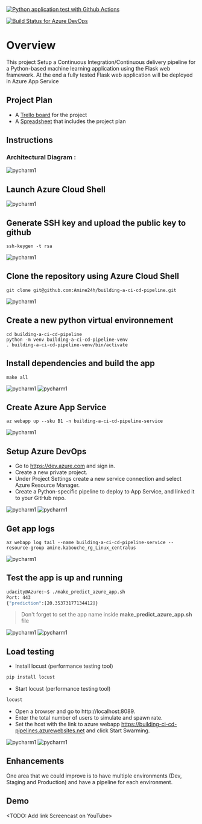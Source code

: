 [![Python application test with Github Actions](https://github.com/Amine24h/building-a-ci-cd-pipeline/actions/workflows/pythonapp.yml/badge.svg)](https://github.com/Amine24h/building-a-ci-cd-pipeline/actions/workflows/pythonapp.yml)

[![Build Status for Azure DevOps](https://dev.azure.com/aminekabouche/building-a-ci-cd-pipeline/_apis/build/status/Amine24h.building-a-ci-cd-pipeline?branchName=main)](https://dev.azure.com/aminekabouche/building-a-ci-cd-pipeline/_build/latest?definitionId=6&branchName=main)

# Overview
This project Setup a Continuous Integration/Continuous delivery pipeline for a Python-based machine learning application using the Flask web framework. At the end a fully tested Flask web application will be deployed in Azure App Service

## Project Plan
* A [Trello board](https://trello.com/b/HQVQEKxr/buildingcicdpipeline) for the project
* A [Spreadsheet](project-plan.xlsx) that includes the project plan

## Instructions

### Architectural Diagram :

![pycharm1](images/architecture.png)

## Launch Azure Cloud Shell

![pycharm1](images/launch-azure-cloud-shell.png)

## Generate SSH key and upload the public key to github

```
ssh-keygen -t rsa
```
![pycharm1](images/add-ssh-key-to-github.png)

## Clone the repository using Azure Cloud Shell

```
git clone git@github.com:Amine24h/building-a-ci-cd-pipeline.git
```
![pycharm1](images/project-cloned-into-azure-cloud-shell.png)

## Create a new python virtual environnement

```
cd building-a-ci-cd-pipeline
python -m venv building-a-ci-cd-pipeline-venv
. building-a-ci-cd-pipeline-venv/bin/activate
```

## Install dependencies and build the app

```
make all
```
![pycharm1](images/make-all-1.png)
![pycharm1](images/make-all-2.png)

## Create Azure App Service

```
az webapp up --sku B1 -n building-a-ci-cd-pipeline-service
```
![pycharm1](images/create-azure-app-service.png)

## Setup Azure DevOps

- Go to https://dev.azure.com and sign in.
- Create a new private project.
- Under Project Settings create a new service connection and select Azure Resource Manager.
- Create a Python-specific pipeline to deploy to App Service, and linked it to your GitHub repo.

![pycharm1](images/successful-run-azure-pipelines.png)
![pycharm1](images/successful-run-github-actions.png)

## Get app logs

```
az webapp log tail --name building-a-ci-cd-pipeline-service --resource-group amine.kabouche_rg_Linux_centralus
```
![pycharm1](images/appservice-logs.png)

## Test the app is up and running

```bash
udacity@Azure:~$ ./make_predict_azure_app.sh
Port: 443
{"prediction":[20.35373177134412]}
```

> Don't forget to set the app name inside **make_predict_azure_app.sh** file

![pycharm1](images/make-predictions.png)
![pycharm1](images/app-running-on-azure-app-service.png)

## Load testing

- Install locust (performance testing tool)
```bash
pip install locust
```
- Start locust (performance testing tool)
```bash
locust
```
- Open a browser and go to http://localhost:8089.
- Enter the total number of users to simulate and spawn rate.
- Set the host with the link to azure webapp https://building-ci-cd-pipelines.azurewebsites.net and click Start Swarming.

![pycharm1](images/locust-setup.png)
![pycharm1](images/locust-run.png)

## Enhancements

One area that we could improve is to have multiple environments (Dev, Staging and Production) and have a pipeline for each environment.

## Demo 

<TODO: Add link Screencast on YouTube>


